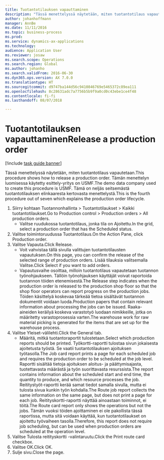 ```yaml
---
title: Tuotantotilauksen vapauttaminen
description: "Tässä menettelyssä näytetään, miten tuotantotilaus vapautetaan."
author: johanhoffmann
manager: AnnBe
ms.date: 11/11/2016
ms.topic: business-process
ms.prod: 
ms.service: dynamics-ax-applications
ms.technology: 
audience: Application User
ms.reviewer: josaw
ms.search.scope: Operations
ms.search.region: Global
ms.author: johanho
ms.search.validFrom: 2016-06-30
ms.dyn365.ops.version: AX 7.0.0
ms.translationtype: HT
ms.sourcegitcommit: d9747ba144d56c9410846769e5465372c89ea111
ms.openlocfilehash: 8c28631adc7a7756b5b9f9a0cd0c43ebe1ce4f48
ms.contentlocale: fi-fi
ms.lasthandoff: 08/07/2018

---
```

# <a name="release-a-production-order"></a><span data-ttu-id="a4634-103">Tuotantotilauksen vapauttaminen</span><span class="sxs-lookup"><span data-stu-id="a4634-103">Release a production order</span></span>

[!include [task guide banner](../../includes/task-guide-banner.md)]

<span data-ttu-id="a4634-104">Tässä menettelyssä näytetään, miten tuotantotilaus vapautetaan.</span><span class="sxs-lookup"><span data-stu-id="a4634-104">This procedure shows how to release a production order.</span></span> <span data-ttu-id="a4634-105">Tämän menettelyn luomisessa käytetty esittely-yritys on USMF.</span><span class="sxs-lookup"><span data-stu-id="a4634-105">The demo data company used to create this procedure is USMF.</span></span> <span data-ttu-id="a4634-106">Tämä on neljäs seitsemästä tuotantotilauksen elinkaaresta kertovasta menettelystä.</span><span class="sxs-lookup"><span data-stu-id="a4634-106">This is the fourth procedure out of seven which explains the production order lifecycle.</span></span>

1. <span data-ttu-id="a4634-107">Siirry kohtaan Tuotannonhallinta > Tuotantotilaukset > Kaikki tuotantotilaukset.</span><span class="sxs-lookup"><span data-stu-id="a4634-107">Go to Production control > Production orders > All production orders.</span></span>
    * <span data-ttu-id="a4634-108">Valitse ruudukossa tuotantotilaus, jonka tila on Ajoitettu.</span><span class="sxs-lookup"><span data-stu-id="a4634-108">In the grid, select a production order that has the Scheduled status.</span></span>  
2. <span data-ttu-id="a4634-109">Valitse toimintoruudussa Tuotantotilaus.</span><span class="sxs-lookup"><span data-stu-id="a4634-109">On the Action Pane, click Production order.</span></span>
3. <span data-ttu-id="a4634-110">Valitse Vapauta.</span><span class="sxs-lookup"><span data-stu-id="a4634-110">Click Release.</span></span>
    * <span data-ttu-id="a4634-111">Voit vahvistaa tällä sivulla valittujen tuotantotilausten vapautuksen.</span><span class="sxs-lookup"><span data-stu-id="a4634-111">On this page, you can confirm the release of the selected range of production orders.</span></span> <span data-ttu-id="a4634-112">Lisää tilauksia valitsemalla Valitse.</span><span class="sxs-lookup"><span data-stu-id="a4634-112">Click Select if you want to add orders.</span></span>  
    * <span data-ttu-id="a4634-113">Vapautusvaihe osoittaa, milloin tuotantotilaus vapautetaan tuotannon työnohjaukseen. Tällöin työnohjauksen käyttäjät voivat raportoida tuotannon töiden etenemisestä.</span><span class="sxs-lookup"><span data-stu-id="a4634-113">The Release step indicates when the production order is released to the production shop floor so that the shop floor operators can report progress on the production jobs.</span></span> <span data-ttu-id="a4634-114">Töiden käsittelyä koskevaa tärkeää tietoa sisältävät tuotannon dokumentit voidaan luoda.</span><span class="sxs-lookup"><span data-stu-id="a4634-114">Production papers that contain relevant information about processing the jobs can be issued.</span></span> <span data-ttu-id="a4634-115">Raaka-aineiden keräilyä koskeva varastotyö luodaan nimikkeille, jotka on määritetty varastoprosessia varten.</span><span class="sxs-lookup"><span data-stu-id="a4634-115">The warehouse work for raw material picking is generated for the items that are set up for the warehouse process.</span></span>  
4. <span data-ttu-id="a4634-116">Valitse Yleiset-välilehti.</span><span class="sxs-lookup"><span data-stu-id="a4634-116">Click the General tab.</span></span>
    * <span data-ttu-id="a4634-117">Määritä, mitkä tuotantoraportit tulostetaan.</span><span class="sxs-lookup"><span data-stu-id="a4634-117">Select which production reports should be printed.</span></span> <span data-ttu-id="a4634-118">Työkortti-raportti tulostaa sivun jokaisesta ajoitetusta työstä. Se vaatii tuotantotilauksen ajoituksen työtasolla.</span><span class="sxs-lookup"><span data-stu-id="a4634-118">The Job card report prints a page for each scheduled job and requires the production order to be scheduled at the job level.</span></span> <span data-ttu-id="a4634-119">Raportti sisältää tietoja ajoituksen aloitus- ja päättymisajasta, tuotettavasta määrästä ja työn suorittavasta resurssista.</span><span class="sxs-lookup"><span data-stu-id="a4634-119">The report contains information about the scheduled start and end time, the quantity to produce, and which resource processes the job.</span></span> <span data-ttu-id="a4634-120">Reititystyöt-raportti kerää samat tiedot samalla sivulla, mutta ei tulosta sivua kunkin työn kohdalla.</span><span class="sxs-lookup"><span data-stu-id="a4634-120">The Route job report collects the same information on the same page, but does not print a page for each job.</span></span> <span data-ttu-id="a4634-121">Reitityskortti-raportti näyttää ainoastaan toiminnot, ei töitä.</span><span class="sxs-lookup"><span data-stu-id="a4634-121">The Route card report only shows the operations but not the jobs.</span></span> <span data-ttu-id="a4634-122">Tämän vuoksi töiden ajoittaminen ei ole pakollista tässä raportissa, mutta sitä voidaan käyttää, kun tuotantotilaukset on ajoitettu työvaiheen tasolla.</span><span class="sxs-lookup"><span data-stu-id="a4634-122">Therefore, this report does not require job scheduling, but can be used when production orders are scheduled at the operation level.</span></span>  
5. <span data-ttu-id="a4634-123">Valitse Tulosta reitityskortti -valintaruutu.</span><span class="sxs-lookup"><span data-stu-id="a4634-123">Click the Print route card checkbox.</span></span>
6. <span data-ttu-id="a4634-124">Valitse OK.</span><span class="sxs-lookup"><span data-stu-id="a4634-124">Click OK.</span></span>
7. <span data-ttu-id="a4634-125">Sulje sivu.</span><span class="sxs-lookup"><span data-stu-id="a4634-125">Close the page.</span></span>

